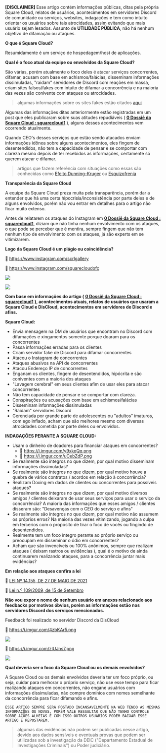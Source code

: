 **\[DISCLAIMER\]** Esse artigo contém informações públicas, ditas pela própria Square Cloud, relatos de usuários, acontecimentos em servidores Discord de comunidade ou serviços, websites, indagações e tem como intuito orientar os usuários sobre tais atrocidades, assim evitando que mais usuário sejam lesados. Assunto de **UTILIDADE PÚBLICA**, não há nenhum objetivo de difamação ou ataques. 

**O que é Square Cloud?**

Resumidamente é um serviço de hospedagem/host de aplicações.

**Qual é o foco atual da equipe ou envolvidos da Square Cloud?**

São várias, porém atualmente o foco deles é atacar serviços concorrentes, difamar, acusam com base em achismos/falácias, disseminam informações dissimuladas, "raidam" servidores de Discord com reações em massa, criam sites falsos/fakes com intuito de difamar a concorrência e na maioria das vezes são conivente com ataques ou atrocidades.

>algumas informações sobre os sites fakes estão citados [aqui](https://github.com/CopyCloud-v2/verdadeira-face/tree/main/pérolas/Quantos%20sites%20fakes%20vão%20criar%20usando%20o%20nome%20da%20DisCloud)

Algumas das informações ditas anteriormente estão registradas em um post que eles publicaram sobre suas atitudes repudiáveis ( [**0 Dossiê da Square Cloud : squarecloud1**](https://www.reddit.com/user/squarecloud1/comments/vvtqrk/0_dossi%C3%AA_da_square_cloud/) ), alguns desses acontecimentos vem ocorrendo atualmente.

Quando CEO's desses serviços que estão sendo atacados enviam informações idônea sobre alguns acontecimentos, eles fingem de desentendidos, não tem a capacidade de pensar e se comportar com clareza mesmo depois de ter recebidos as informações, certamente só querem atacar e difamar.

>artigos que fazem referência com situações como essas são conhecidas como [Efeito Dunning–Kruger](https://pt.wikipedia.org/wiki/Efeito_Dunning%E2%80%93Kruger) ou [Esquizofrenia](https://pt.wikipedia.org/wiki/Esquizofrenia)

**Transparência da Square Cloud**

A equipe da Square Cloud preza muita pela transparência, porém dar a entender que há uma certa hipocrisia/inconsistência por parte deles e de alguns envolvidos, porém não vou entrar em detalhes para o artigo não ficar muito extenso.

Antes de relatarem os ataques do Instagram em [**0 Dossiê da Square Cloud : squarecloud1**](https://www.reddit.com/user/squarecloud1/comments/vvtqrk/0_dossi%C3%AA_da_square_cloud/), diziam que não tinha nenhum envolvimento com os ataques, o que pode se perceber que é mentira, sempre fingem que não tem nenhum tipo de envolvimento com os ataques, já são experts em se vitimizarem.

**Logo da Square Cloud é um plágio ou coincidência?**

🔗 https://www.instagram.com/scrlgallery

🔗 https://www.instagram.com/squarecloudofc

![](https://i.imgur.com/RwFmpc5.png)

![](https://i.imgur.com/mSBZwTb.png)

**Com base em informações do artigo (** [**0 Dossiê da Square Cloud : squarecloud1**](https://www.reddit.com/user/squarecloud1/comments/vvtqrk/0_dossi%C3%AA_da_square_cloud/) **), acontecimentos atuais, relatos de usuários que usaram a Square Cloud e DisCloud, acontecimentos em servidores de Discord e afins.**

**Square Cloud:**

* Envia mensagem na DM de usuários que encontram no Discord com difamações e xingamentos somente porque doaram para os concorrentes
* Passa informações erradas para os clientes
* Criam servidor fake de Discord para difamar concorrentes
* Atacou o Instagram de concorrentes
* Ataques abusivos na API de concorrentes
* Atacou Endereço IP de concorrentes
* Enganam os clientes, fingem de desentendidos, hipócrita e são coniventes com a maioria dos ataques
* "Lavagem cerebral" em seus clientes afim de usar eles para atacar concorrentes
* Não tem capacidade de pensar e se comportar com clareza.
* Conspirações ou acusações com base em achismos/falácias
* Disseminam informações dissimuladas
* "Raidam" servidores Discord
* Gerenciada por grande parte de adolescentes ou "adultos" imaturos, com ego inflado, acham que são melhores mesmo com diversas atrocidades cometida por parte deles ou envolvidos.

**INDAGAÇÕES PERANTE A SQUARE CLOUD:**
* Usam o dinheiro de doadores para financiar ataques em concorrentes? 
  - 🔗 https://i.imgur.com/y9xkqQq.png
  - 🔗  https://i.imgur.com/uCebZdP.png
* Se realmente são íntegros no que dizem, por qual motivo disseminam informações dissimuladas?
* Se realmente são íntegros no que dizem, por qual motivo houve a quebra de vários contratos / acordos em relação à concorrência?
* Realizam Doxing em dados de clientes ou concorrentes para possíveis ataques?
* Se realmente são íntegros no que dizem, por qual motivo diversos amigos / clientes deixaram de usar seus serviços para usar o serviço da concorrência? A maioria das informações que esses amigos / clientes disseram são: "Desavenças com o CEO do serviço e afins"
* Se realmente são íntegros no que dizem, por qual motivo não assumem os próprios erros? Na maioria das vezes vitimizando, jogando a culpa em tercerios com o propósito de tirar o foco de vocês ou fingindo de desentendidos.
* Realmente tem um foco íntegro perante ao próprio serviço ou preocupam em disseminar o ódio em concorrentes?
* Acham que são invencíveis ou 100% anônimos, sempre que realizam ataques ( deixam rastros ou evidências ), qual é o motivo de ainda continuarem realizando ataques, para a concorrência juntar mais evidências?


**Em relação aos ataques confira a lei**

🔗 [LEI Nº 14.155, DE 27 DE MAIO DE 2021](https://www.planalto.gov.br/ccivil_03/_ato2019-2022/2021/lei/L14155.htm)

🔗 [Lei n.º 109/2009, de 15 de Setembro](https://www.pgdlisboa.pt/leis/lei_mostra_articulado.php?nid=1137&tabela=leis)

**Não vou expor o nome de nenhum usuário em anexos relacionado aos feedbacks por motivos óbvios, porém as informações estão nos servidores Discord dos serviços mencionados.**

Feedback foi realizado no servidor Discord da DisCloud

🔗 https://i.imgur.com/4zbKAr5.png

![](https://i.imgur.com/4zbKAr5.png)

🔗 https://i.imgur.com/zIUJns7.png

![](https://i.imgur.com/zIUJns7.png)

**Qual deveria ser o foco da Square Cloud ou os demais envolvidos?**

A Square Cloud ou os demais envolvidos deveria ter um foco próprio, ou seja, cuidar para melhorar o próprio serviço, não use esse tempo para ficar realizando ataques em concorrentes, não engane usuários com informações dissimuladas, não compre domínios com nomes semelhante da concorrência para ficar difamando e afins. 

`ESSE ARTIGO SEMPRE SERÁ POSTADO INCANSAVELMENTE NA WEB TENDO AS MESMAS INFORMAÇÕES OU NOVAS, PORÉM VALE RESSALTAR QUE NÃO TENHO CONTROLE SOBRE AÇÕES ALHEIAS E COM ISSO OUTROS USUÁRIOS PODEM BAIXAR ESSE ARTIGO E REPOSTAREM.`

> algumas das evidências não podem ser publicadas nesse artigo, devido aos dados sensíveis e eventuais provas que podem ser utilizadas sob a investigação da DEIC ("Departamento Estadual de Investigações Criminais") ou Poder judiciário.
